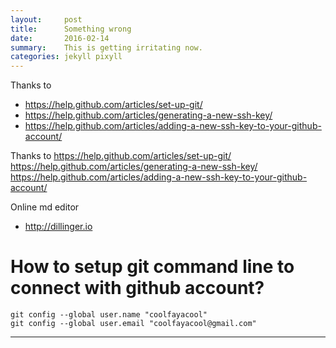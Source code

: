 ```yaml
---
layout:     post
title:      Something wrong
date:       2016-02-14 
summary:    This is getting irritating now. 
categories: jekyll pixyll
---
```


Thanks to 
* https://help.github.com/articles/set-up-git/
* https://help.github.com/articles/generating-a-new-ssh-key/
* https://help.github.com/articles/adding-a-new-ssh-key-to-your-github-account/

Thanks to 
    https://help.github.com/articles/set-up-git/
    https://help.github.com/articles/generating-a-new-ssh-key/
    https://help.github.com/articles/adding-a-new-ssh-key-to-your-github-account/


Online md editor 
* http://dillinger.io


# How to setup git command line to connect with github account? 

```
git config --global user.name "coolfayacool"
git config --global user.email "coolfayacool@gmail.com"
```




---

[^1]: Important information that may distract from the main text can go in footnotes.
